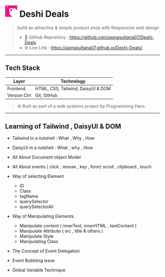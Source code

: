 # <img src="./assets/logo.png" width=40> Deshi Deals

> build an attractive & simple product shop with Responsive web design
>   - 📂 GitHub Repository : https://github.com/asmasultana07/Deshi-Deals
>   - 🌐 Live Link :  https://asmasultana07.github.io/Deshi-Deals/
---

## Tech Stack

| Layer          | Technology                    |
|--------------  |-------------------------------|
| Frontend       | HTML, CSS, Tailwind, DaisyUI & DOM |
| Version Ctrl   | Git, GitHub                   |

> ⚙️ Built as part of a web systems project by Programming Hero.

---

## Learning of Tailwind , DaisyUI & DOM

- Tailwind in a nutshell : What , Why , How
- DaisyUI in a nutshell : What , why , How
- All About Document object Model
- All About events ( click , mouse , key , form) scroll , clipboard , touch
- Way of selecting Element
  - ID
  - Class
  - tagName
  - querySelector
  - querySelectorAll
    
- Way of Manipulating Elements
  - Manipulate content ( innerText, innerHTML , textContent )
  - Manipulate Attribute ( src , title & others )
  - Manipulate Style
  - Manipulating Class

- The Concept of Event Delegation
- Event Bubbling issue
- Global Variable Technique
